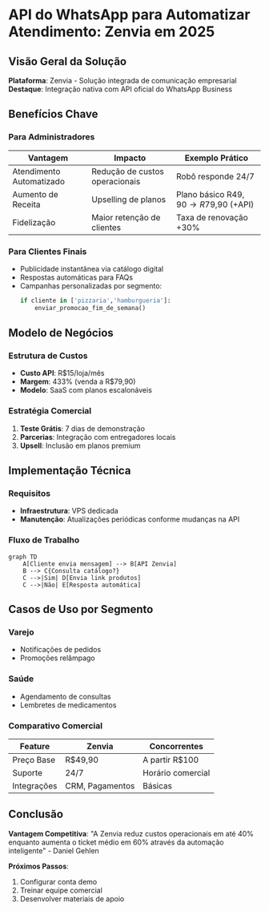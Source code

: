 # API do WhatsApp para Automatizar Atendimento: Zenvia em 2025

## Visão Geral da Solução

**Plataforma**: Zenvia - Solução integrada de comunicação empresarial
**Destaque**: Integração nativa com API oficial do WhatsApp Business

## Benefícios Chave

### Para Administradores

| Vantagem                 | Impacto                        | Exemplo Prático                       |
| ------------------------ | ------------------------------ | ------------------------------------- |
| Atendimento Automatizado | Redução de custos operacionais | Robô responde 24/7                    |
| Aumento de Receita       | Upselling de planos            | Plano básico R$49,90 → R$79,90 (+API) |
| Fidelização              | Maior retenção de clientes     | Taxa de renovação +30%                |

### Para Clientes Finais

- Publicidade instantânea via catálogo digital
- Respostas automáticas para FAQs
- Campanhas personalizadas por segmento:
  ```python
  if cliente in ['pizzaria','hamburgueria']:
      enviar_promocao_fim_de_semana()
  ```

## Modelo de Negócios

### Estrutura de Custos

- **Custo API**: R$15/loja/mês
- **Margem**: 433% (venda a R$79,90)
- **Modelo**: SaaS com planos escalonáveis

### Estratégia Comercial

1. **Teste Grátis**: 7 dias de demonstração
2. **Parcerias**: Integração com entregadores locais
3. **Upsell**: Inclusão em planos premium

## Implementação Técnica

### Requisitos

- **Infraestrutura**: VPS dedicada
- **Manutenção**: Atualizações periódicas conforme mudanças na API

### Fluxo de Trabalho

```mermaid
graph TD
    A[Cliente envia mensagem] --> B[API Zenvia]
    B --> C{Consulta catálogo?}
    C -->|Sim| D[Envia link produtos]
    C -->|Não| E[Resposta automática]
```

## Casos de Uso por Segmento

### Varejo

- Notificações de pedidos
- Promoções relâmpago

### Saúde

- Agendamento de consultas
- Lembretes de medicamentos

### Comparativo Comercial

| Feature     | Zenvia          | Concorrentes      |
| ----------- | --------------- | ----------------- |
| Preço Base  | R$49,90         | A partir R$100    |
| Suporte     | 24/7            | Horário comercial |
| Integrações | CRM, Pagamentos | Básicas           |

## Conclusão

**Vantagem Competitiva**:
"A Zenvia reduz custos operacionais em até 40% enquanto aumenta o ticket médio em 60% através da automação inteligente" - Daniel Gehlen

**Próximos Passos**:

1. Configurar conta demo
2. Treinar equipe comercial
3. Desenvolver materiais de apoio
